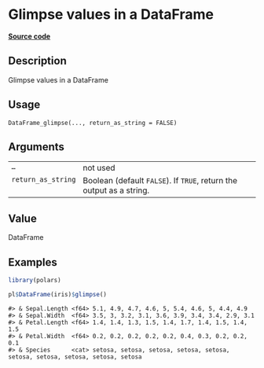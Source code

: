 

# Glimpse values in a DataFrame

[**Source code**](https://github.com/pola-rs/r-polars/tree/97c09bc0a6fc3d166744dbddd037b49e8d8fc6c2/R/dataframe__frame.R#L1675)

## Description

Glimpse values in a DataFrame

## Usage

<pre><code class='language-R'>DataFrame_glimpse(..., return_as_string = FALSE)
</code></pre>

## Arguments

<table>
<tr>
<td style="white-space: nowrap; font-family: monospace; vertical-align: top">
<code id="DataFrame_glimpse_:_...">…</code>
</td>
<td>
not used
</td>
</tr>
<tr>
<td style="white-space: nowrap; font-family: monospace; vertical-align: top">
<code id="DataFrame_glimpse_:_return_as_string">return_as_string</code>
</td>
<td>
Boolean (default <code>FALSE</code>). If <code>TRUE</code>, return the
output as a string.
</td>
</tr>
</table>

## Value

DataFrame

## Examples

``` r
library(polars)

pl$DataFrame(iris)$glimpse()
```

    #> & Sepal.Length <f64> 5.1, 4.9, 4.7, 4.6, 5, 5.4, 4.6, 5, 4.4, 4.9
    #> & Sepal.Width  <f64> 3.5, 3, 3.2, 3.1, 3.6, 3.9, 3.4, 3.4, 2.9, 3.1
    #> & Petal.Length <f64> 1.4, 1.4, 1.3, 1.5, 1.4, 1.7, 1.4, 1.5, 1.4, 1.5
    #> & Petal.Width  <f64> 0.2, 0.2, 0.2, 0.2, 0.2, 0.4, 0.3, 0.2, 0.2, 0.1
    #> & Species      <cat> setosa, setosa, setosa, setosa, setosa, setosa, setosa, setosa, setosa, setosa
